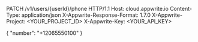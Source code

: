 PATCH /v1/users/{userId}/phone HTTP/1.1
Host: cloud.appwrite.io
Content-Type: application/json
X-Appwrite-Response-Format: 1.7.0
X-Appwrite-Project: <YOUR_PROJECT_ID>
X-Appwrite-Key: <YOUR_API_KEY>

{
  "number": "+12065550100"
}

